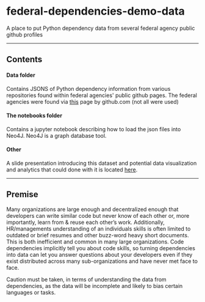 # federal-dependencies-demo-data
A place to put Python dependency data from several federal agency public github profiles

--------------------------
## Contents

#### Data folder
Contains JSONS of Python dependency information from various repositories found within federal agencies' public github pages. The federal agencies were found via <a href="https://government.github.com/community/#us-federal">this</a> page by github.com (not all were used) 

#### The notebooks folder
Contains a jupyter notebook describing how to load the json files into Neo4J. Neo4J is a graph database tool.

#### Other
A slide presentation introducing this dataset and potential data visualization and analytics that could done with it is located <a href="https://docs.google.com/presentation/d/1bNedbvWyzndNqQYfTGJS6MQid6zwOe4KTmAl7PIRhBk/edit?usp=sharing">here<a/>.

--------------------------

## Premise

Many organizations are large enough and decentralized enough that developers can write similar code but never know of each other or, more importantly, learn from & reuse each other’s work. Additionally, HR/managements understanding of an individuals skills is often limited to outdated or brief resumes and other buzz-word heavy short documents. This is both inefficient and common in many large organizations. Code dependencies implicitly tell you about code skills, so turning dependencies into data can let you answer questions about your developers even if they exist distributed across many sub-organizations and have never met face to face. 

Caution must be taken, in terms of understanding the data from dependencies, as the data will be incomplete and likely to bias certain languages or tasks.



